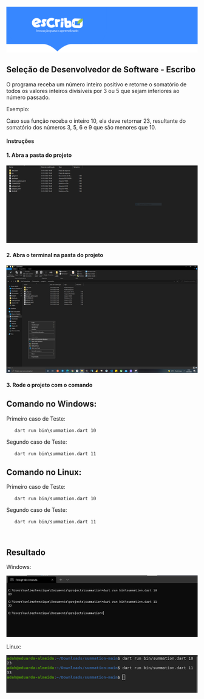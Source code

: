 
![logoTop](./img_readme/logoTop.png)

 ## Seleção de Desenvolvedor de Software - Escribo
O programa receba um número inteiro positivo e retorne o somatório de todos os valores inteiros divisíveis por 3 ou 5 que sejam inferiores ao número passado.

Exemplo:

Caso sua função receba o inteiro 10, ela deve retornar 23, resultante do somatório dos números 3, 5, 6 e 9 que são menores que 10.

#### Instruções

 #### 1. Abra a pasta do projeto
 
   ![folderProject](./img_readme/folderProject.png)
    <br />
 #### 2. Abra o terminal na pasta do projeto
 
   ![openTerminal](./img_readme/openTerminal.png)
    <br />
 #### 3. Rode o projeto com o comando
   ## Comando no Windows:
    
   Primeiro caso de Teste: 
    
       dart run bin\summation.dart 10
 
   Segundo caso de Teste:
   
       dart run bin\summation.dart 11

    
   ## Comando no Linux:

   Primeiro caso de Teste: 

       dart run bin/summation.dart 10


   Segundo caso de Teste:

       dart run bin/summation.dart 11

   <br />

   ## Resultado 
   Windows:
   
   ![resultWindows](./img_readme/resultWindows.png)
   <br />
   
   Linux:

   ![resultLinux](./img_readme/resultLinux.png)
   <br />
